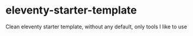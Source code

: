 # eleventy-starter-template
Clean eleventy starter template, without any default, only tools I like to use
